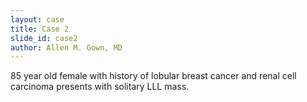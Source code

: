 ```yaml
---
layout: case
title: Case 2
slide_id: case2
author: Allen M. Gown, MD
---
```

85 year old female with history of lobular breast cancer and renal cell carcinoma presents with solitary LLL mass.
